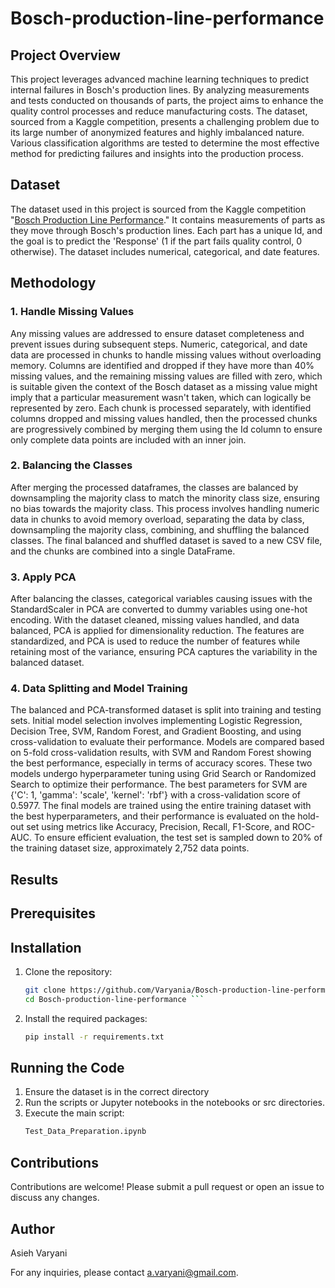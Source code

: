 
# Bosch-production-line-performance
## Project Overview
This project leverages advanced machine learning techniques to predict internal failures in Bosch's production lines. By analyzing measurements and tests conducted on thousands of parts, the project aims to enhance the quality control processes and reduce manufacturing costs. The dataset, sourced from a Kaggle competition, presents a challenging problem due to its large number of anonymized features and highly imbalanced nature. Various classification algorithms are tested to determine the most effective method for predicting failures and insights into the production process.

## Dataset
The dataset used in this project is sourced from the Kaggle competition "[Bosch Production Line Performance](https://www.kaggle.com/competitions/bosch-production-line-performance/data)." It contains measurements of parts as they move through Bosch's production lines. Each part has a unique Id, and the goal is to predict the 'Response' (1 if the part fails quality control, 0 otherwise). The dataset includes numerical, categorical, and date features.

## Methodology
### 1. Handle Missing Values
Any missing values are addressed to ensure dataset completeness and prevent issues during subsequent steps. Numeric, categorical, and date data are processed in chunks to handle missing values without overloading memory. Columns are identified and dropped if they have more than 40% missing values, and the remaining missing values are filled with zero, which is suitable given the context of the Bosch dataset as a missing value might imply that a particular measurement wasn't taken, which can logically be represented by zero. Each chunk is processed separately, with identified columns dropped and missing values handled, then the processed chunks are progressively combined by merging them using the Id column to ensure only complete data points are included with an inner join.

### 2. Balancing the Classes 
After merging the processed dataframes, the classes are balanced by downsampling the majority class to match the minority class size, ensuring no bias towards the majority class. This process involves handling numeric data in chunks to avoid memory overload, separating the data by class, downsampling the majority class, combining, and shuffling the balanced classes. The final balanced and shuffled dataset is saved to a new CSV file, and the chunks are combined into a single DataFrame. 

### 3. Apply PCA
After balancing the classes, categorical variables causing issues with the StandardScaler in PCA are converted to dummy variables using one-hot encoding. With the dataset cleaned, missing values handled, and data balanced, PCA is applied for dimensionality reduction. The features are standardized, and PCA is used to reduce the number of features while retaining most of the variance, ensuring PCA captures the variability in the balanced dataset.

### 4. Data Splitting and Model Training
The balanced and PCA-transformed dataset is split into training and testing sets. Initial model selection involves implementing Logistic Regression, Decision Tree, SVM, Random Forest, and Gradient Boosting, and using cross-validation to evaluate their performance. Models are compared based on 5-fold cross-validation results, with SVM and Random Forest showing the best performance, especially in terms of accuracy scores. These two models undergo hyperparameter tuning using Grid Search or Randomized Search to optimize their performance. The best parameters for SVM are {'C': 1, 'gamma': 'scale', 'kernel': 'rbf'} with a cross-validation score of 0.5977. The final models are trained using the entire training dataset with the best hyperparameters, and their performance is evaluated on the hold-out set using metrics like Accuracy, Precision, Recall, F1-Score, and ROC-AUC. To ensure efficient evaluation, the test set is sampled down to 20% of the training dataset size, approximately 2,752 data points.

## Results


## Prerequisites

## Installation
1. Clone the repository:
   ```sh
   git clone https://github.com/Varyania/Bosch-production-line-performance.git
   cd Bosch-production-line-performance ```

2. Install the required packages:
   ```sh
   pip install -r requirements.txt

## Running the Code
1. Ensure the dataset is in the correct directory
2. Run the scripts or Jupyter notebooks in the notebooks or src directories.
3. Execute the main script:
   ```sh
   Test_Data_Preparation.ipynb

## Contributions 
Contributions are welcome! Please submit a pull request or open an issue to discuss any changes.

## Author
Asieh Varyani

For any inquiries, please contact a.varyani@gmail.com.
